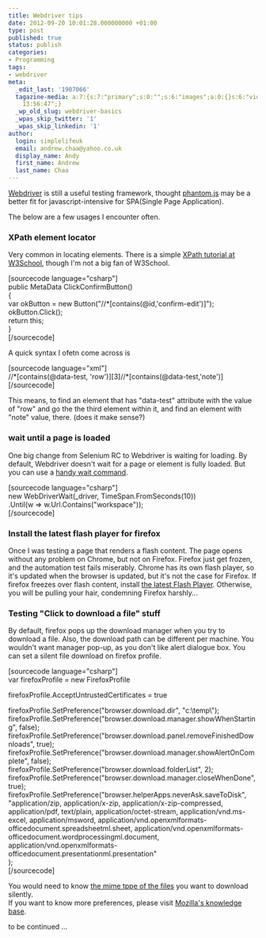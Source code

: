 ```yaml
---
title: Webdriver tips
date: 2012-09-20 10:01:28.000000000 +01:00
type: post
published: true
status: publish
categories:
- Programming
tags:
- webdriver
meta:
  _edit_last: '1907066'
  tagazine-media: a:7:{s:7:"primary";s:0:"";s:6:"images";a:0:{}s:6:"videos";a:0:{}s:11:"image_count";i:0;s:6:"author";s:7:"1907066";s:7:"blog_id";s:7:"1833431";s:9:"mod_stamp";s:19:"2012-09-21
    13:56:47";}
  _wp_old_slug: webdriver-basics
  _wpas_skip_twitter: '1'
  _wpas_skip_linkedin: '1'
author:
  login: simplelifeuk
  email: andrew.chaa@yahoo.co.uk
  display_name: Andy
  first_name: Andrew
  last_name: Chaa
---
```

<p><a href="http://code.google.com/p/selenium/">Webdriver</a> is still a useful testing framework, thought <a href="http://phantomjs.org/">phantom.js</a> may be a better fit for javascript-intensive for SPA(Single Page Application).</p>
<p>The below are a few usages I encounter often.</p>
<h3>XPath element locator</h3>
<p>Very common in locating elements. There is a simple <a href="http://www.w3schools.com/xpath/default.asp">XPath tutorial at W3School</a>, though I'm not a big fan of W3School. </p>
<p>[sourcecode language="csharp"]<br />
public MetaData ClickConfirmButton()<br />
{<br />
	var okButton = new Button(&quot;//*[contains(@id,'confirm-edit')]&quot;);<br />
	okButton.Click();<br />
	return this;<br />
}<br />
[/sourcecode]</p>
<p>A quick syntax I ofetn come across is </p>
<p>[sourcecode language="xml"]<br />
//*[contains(@data-test, 'row')][3]//*[contains(@data-test,'note')]<br />
[/sourcecode]</p>
<p>This means, to find an element that has "data-test" attribute with the value of "row" and go the the third element within it, and find an element with "note" value, there. (does it make sense?)</p>
<h3>wait until a page is loaded</h3>
<p>One big change from Selenium RC to Webdriver is waiting for loading. By default, Webdriver doesn't wait for a page or element is fully loaded. But you can use a <a href="http://selenium.googlecode.com/svn/trunk/docs/api/java/org/openqa/selenium/support/ui/FluentWait.html">handy wait command</a>.</p>
<p>[sourcecode language="csharp"]<br />
new WebDriverWait(_driver, TimeSpan.FromSeconds(10))<br />
    .Until(w =&gt; w.Url.Contains(&quot;workspace&quot;));<br />
[/sourcecode]</p>
<h3>Install the latest flash player for firefox</h3>
<p>Once I was testing a page that renders a flash content. The page opens without any problem on Chrome, but not on Firefox. Firefox just get frozen, and the automation test fails miserably. Chrome has its own flash player, so it's updated when the browser is updated, but it's not the case for Firefox. If firefox freezes over flash content, install <a href="http://get.adobe.com/flashplayer/">the latest Flash Player</a>. Otherwise, you will be pulling your hair, condemning Firefox harshly...</p>
<h3>Testing "Click to download a file" stuff</h3>
<p>By default, firefox pops up the download manager when you try to download a file. Also, the download path can be different per machine. You wouldn't want manager pop-up, as you don't like alert dialogue box. You can set a silent file download on firefox profile. </p>
<p>[sourcecode language="csharp"]<br />
var firefoxProfile = new FirefoxProfile</p>
<p>firefoxProfile.AcceptUntrustedCertificates = true</p>
<p>firefoxProfile.SetPreference(&quot;browser.download.dir&quot;, &quot;c:\temp\&quot;);<br />
firefoxProfile.SetPreference(&quot;browser.download.manager.showWhenStarting&quot;, false);<br />
firefoxProfile.SetPreference(&quot;browser.download.panel.removeFinishedDownloads&quot;, true);<br />
firefoxProfile.SetPreference(&quot;browser.download.manager.showAlertOnComplete&quot;, false);<br />
firefoxProfile.SetPreference(&quot;browser.download.folderList&quot;, 2);<br />
firefoxProfile.SetPreference(&quot;browser.download.manager.closeWhenDone&quot;, true);<br />
firefoxProfile.SetPreference(&quot;browser.helperApps.neverAsk.saveToDisk&quot;,<br />
    &quot;application/zip, application/x-zip, application/x-zip-compressed, application/pdf, text/plain, application/octet-stream, application/vnd.ms-excel, application/msword, application/vnd.openxmlformats-officedocument.spreadsheetml.sheet, application/vnd.openxmlformats-officedocument.wordprocessingml.document, application/vnd.openxmlformats-officedocument.presentationml.presentation&quot;<br />
);<br />
[/sourcecode]</p>
<p>You would need to know <a href="http://filext.com/faq/office_mime_types.php">the mime tppe of the files</a> you want to download silently.<br />
If you want to know more preferences, please visit <a href="http://kb.mozillazine.org/About:config_entries">Mozilla's knowledge base</a>.</p>
<p>to be continued ...</p>
